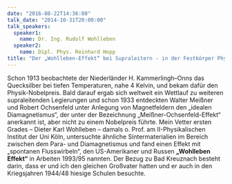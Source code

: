 ```yaml
---
date: "2016-08-22T14:36:00"
talk_date: "2014-10-31T20:00:00"
talk_speakers:
  speaker1:
    name: Dr. Ing. Rudolf Wohlleben
  speaker2:
    name: Dipl. Phys. Reinhard Hopp
title: "Der „Wohlleben-Effekt“ bei Supraleitern - in der Festkörper Physik bei Hochtemperatur-Supraleitern"
---
```


Schon 1913 beobachtete der Niederländer H. Kammerlingh–Onns das Quecksilber bei tiefen Temperaturen, nahe 4 Kelvin, und bekam dafür den Physik-Nobelpreis. Bald darauf ergab sich weltweit ein Wettlauf zu weiteren supraleitenden Legierungen und schon 1933 entdeckten Walter Meißner und Robert Ochsenfeld unter Anlegung von Magnetfeldern den „idealen Diamagnetismus“, der unter der Bezeichnung „Meißner-Ochsenfeld-Effekt“ anerkannt ist, aber nicht zu einem Nobelpreis führte.
Mein Vetter ersten Grades – Dieter Karl Wohlleben – damals o. Prof. am II-Physikalischen Institut der Uni Köln, untersuchte ähnliche Sintermaterialien im Bereich zwischen dem Para- und Diamagnetismus und fand einen Effekt mit „spontanen Flusswirbeln“, den US-Amerikaner und Russen **„Wohlleben Effekt“** in Arbeiten 1993/95 nannten. Der Bezug zu Bad Kreuznach besteht darin, dass er und ich den gleichen Großvater hatten und er auch in den Kriegsjahren 1944/48 hiesige Schulen besuchte.
